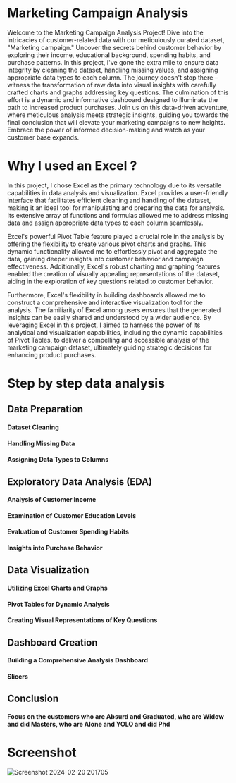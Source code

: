 
# Marketing Campaign Analysis

Welcome to the Marketing Campaign Analysis Project! Dive into the intricacies of customer-related data with our meticulously curated dataset, "Marketing campaign." Uncover the secrets behind customer behavior by exploring their income, educational background, spending habits, and purchase patterns. In this project, I've gone the extra mile to ensure data integrity by cleaning the dataset, handling missing values, and assigning appropriate data types to each column. The journey doesn't stop there – witness the transformation of raw data into visual insights with carefully crafted charts and graphs addressing key questions. The culmination of this effort is a dynamic and informative dashboard designed to illuminate the path to increased product purchases. Join us on this data-driven adventure, where meticulous analysis meets strategic insights, guiding you towards the final conclusion that will elevate your marketing campaigns to new heights. Embrace the power of informed decision-making and watch as your customer base expands.

# Why I used an Excel ?

In this project, I chose Excel as the primary technology due to its versatile capabilities in data analysis and visualization. Excel provides a user-friendly interface that facilitates efficient cleaning and handling of the dataset, making it an ideal tool for manipulating and preparing the data for analysis. Its extensive array of functions and formulas allowed me to address missing data and assign appropriate data types to each column seamlessly.

Excel's powerful Pivot Table feature played a crucial role in the analysis by offering the flexibility to create various pivot charts and graphs. This dynamic functionality allowed me to effortlessly pivot and aggregate the data, gaining deeper insights into customer behavior and campaign effectiveness. Additionally, Excel's robust charting and graphing features enabled the creation of visually appealing representations of the dataset, aiding in the exploration of key questions related to customer behavior.

Furthermore, Excel's flexibility in building dashboards allowed me to construct a comprehensive and interactive visualization tool for the analysis. The familiarity of Excel among users ensures that the generated insights can be easily shared and understood by a wider audience. By leveraging Excel in this project, I aimed to harness the power of its analytical and visualization capabilities, including the dynamic capabilities of Pivot Tables, to deliver a compelling and accessible analysis of the marketing campaign dataset, ultimately guiding strategic decisions for enhancing product purchases.


# Step by step data analysis

## Data Preparation

#### Dataset Cleaning
#### Handling Missing Data
#### Assigning Data Types to Columns

## Exploratory Data Analysis (EDA)

#### Analysis of Customer Income
#### Examination of Customer Education Levels
#### Evaluation of Customer Spending Habits
#### Insights into Purchase Behavior

## Data Visualization

#### Utilizing Excel Charts and Graphs
#### Pivot Tables for Dynamic Analysis
#### Creating Visual Representations of Key Questions

## Dashboard Creation

#### Building a Comprehensive Analysis Dashboard
#### Slicers

## Conclusion

#### Focus on the customers who are Absurd and Graduated, who are Widow and did Masters,   who are Alone and YOLO and did Phd

# Screenshot

![Screenshot 2024-02-20 201705](https://github.com/KaushalKshirsagar/Marketing-Campaign-Analysis/assets/83549131/54e85fcc-681f-4f0e-9572-d8045b7c9d9f)




